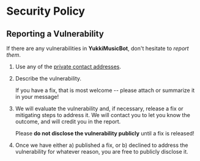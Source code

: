 # Security Policy

## Reporting a Vulnerability

If there are any vulnerabilities in **YukkiMusicBot**, don't hesitate to _report them_.

1. Use any of the [private contact addresses](https://github.com/TeamAloneOp/AloneMusicBot#support).
2. Describe the vulnerability.

   If you have a fix, that is most welcome -- please attach or summarize it in your message!

3. We will evaluate the vulnerability and, if necessary, release a fix or mitigating steps to address it. We will contact you to let you know the outcome, and will credit you in the report.

   Please **do not disclose the vulnerability publicly** until a fix is released!

4. Once we have either a) published a fix, or b) declined to address the vulnerability for whatever reason, you are free to publicly disclose it.
